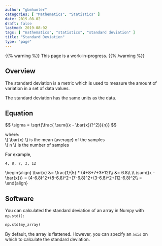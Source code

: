 ```yaml
---
author: "gbmhunter"
categories: [ "Mathematics", "Statistics" ]
date: 2019-08-02
draft: false
lastmod: 2019-08-02
tags: [ "mathematics", "statistics", "standard deviation" ]
title: "Standard Deviation"
type: "page"
---
```


{{% warning %}}
This page is a work-in-progress.
{{% /warning %}}

## Overview

The standard deviation is a metric which is used to measure the amount of variation in a set of data values.

The standard deviation has the same units as the data.

## Equation

<div>$$ \sigma = \sqrt{\frac{ \sum{(x - \bar{x})?^2}}{n}} $$</div>

<p class="centered">
where:<br>
\( \bar{x} \) is the mean (average) of the samples<br>
\( n \) is the number of samples<br>
</p>

For example,

```
4, 8, 7, 3, 12
```

<div>
\begin{align}
\bar{x} &= \frac{1}{5} * (4+8+7+3+12)\\
        &= 6.8\\
\\
\sum{(x - \bar{x})} = (4-6.8)^2+(8-6.8)^2+(7-6.8)^2+(3-6.8)^2+(12-6.8)^2\\
                  =                  
\end{align}
</div>

## Software

You can calculated the standard deviation of an array in Numpy with `np.std()`:

```python
np.std(my_array)
```

By default, the array is flattened. However, you can specify an `axis` on which to calculate the standard deviation.